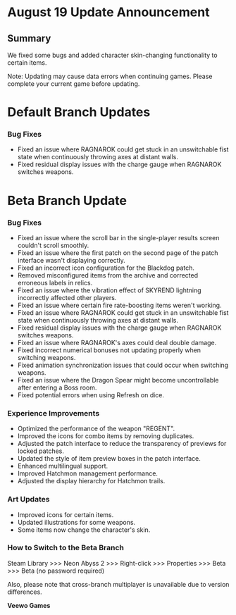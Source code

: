 # August 19 Update Announcement

## Summary

We fixed some bugs and added character skin-changing functionality to certain items.

Note: Updating may cause data errors when continuing games. Please complete your current game before updating.

# Default Branch Updates

### Bug Fixes

* Fixed an issue where RAGNAROK could get stuck in an unswitchable fist state when continuously throwing axes at distant walls.
* Fixed residual display issues with the charge gauge when RAGNAROK switches weapons.
# Beta Branch Update

### Bug Fixes

* Fixed an issue where the scroll bar in the single-player results screen couldn't scroll smoothly.
* Fixed an issue where the first patch on the second page of the patch interface wasn't displaying correctly.
* Fixed an incorrect icon configuration for the Blackdog patch.
* Removed misconfigured items from the archive and corrected erroneous labels in relics.
* Fixed an issue where the vibration effect of SKYREND lightning incorrectly affected other players.
* Fixed an issue where certain fire rate-boosting items weren't working.
* Fixed an issue where RAGNAROK could get stuck in an unswitchable fist state when continuously throwing axes at distant walls.
* Fixed residual display issues with the charge gauge when RAGNAROK switches weapons.
* Fixed an issue where RAGNAROK's axes could deal double damage.
* Fixed incorrect numerical bonuses not updating properly when switching weapons.
* Fixed animation synchronization issues that could occur when switching weapons.
* Fixed an issue where the Dragon Spear might become uncontrollable after entering a Boss room.
* Fixed potential errors when using Refresh on dice.
### Experience Improvements

* Optimized the performance of the weapon "REGENT".
* Improved the icons for combo items by removing duplicates.
* Adjusted the patch interface to reduce the transparency of previews for locked patches.
* Updated the style of item preview boxes in the patch interface.
* Enhanced multilingual support.
* Improved Hatchmon management performance.
* Adjusted the display hierarchy for Hatchmon trails.
### Art Updates

* Improved icons for certain items.
* Updated illustrations for some weapons.
* Some items now change the character's skin.
### How to Switch to the Beta Branch

Steam Library >>> Neon Abyss 2 >>> Right-click >>> Properties >>> Beta >>> Beta (no password required)

Also, please note that cross-branch multiplayer is unavailable due to version differences.

**Veewo Games**

